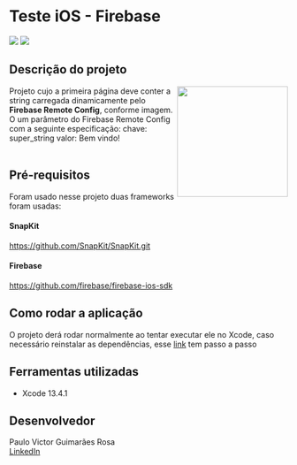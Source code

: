 <h1>Teste iOS - Firebase </h1> 
<p align="left">

   <img src="http://img.shields.io/static/v1?label=STATUS&message=CONCLUIDO&color=GREEN&style=for-the-badge"/>
    <img src="http://img.shields.io/static/v1?label=xcode&message=13.4.1&color=blue&style=for-the-badge"/>
</p>


## Descrição do projeto 
  <img src="https://user-images.githubusercontent.com/35931595/172967166-96bada9b-db76-47ec-ac8a-ee6f0c3455c3.png" width="200" align="right" />

Projeto cujo a primeira página deve conter a string carregada dinamicamente pelo **Firebase Remote Config**, conforme imagem.
O um parâmetro do Firebase Remote Config com a seguinte especificação:
chave: super_string
valor: Bem vindo!
<br/>
<br/>

## Pré-requisitos 
Foram usado nesse projeto duas frameworks foram usadas: 
#### SnapKit
https://github.com/SnapKit/SnapKit.git
#### Firebase
https://github.com/firebase/firebase-ios-sdk

## Como rodar a aplicação
O projeto derá rodar normalmente ao tentar executar ele no Xcode, caso necessário reinstalar as dependências, esse [link](https://developer.apple.com/documentation/xcode/adding-package-dependencies-to-your-app) tem passo a passo
## Ferramentas utilizadas
- Xcode 13.4.1 

## Desenvolvedor
Paulo Victor Guimarães Rosa
<br/>
[LinkedIn](https://www.linkedin.com/in/paulovgr/)
